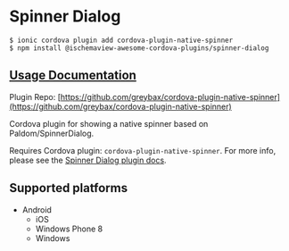 # Spinner Dialog

```
$ ionic cordova plugin add cordova-plugin-native-spinner
$ npm install @ischemaview-awesome-cordova-plugins/spinner-dialog
```

## [Usage Documentation](https://danielsogl.gitbook.io/awesome-cordova-plugins/plugins/spinner-dialog/)

Plugin Repo: [https://github.com/greybax/cordova-plugin-native-spinner](https://github.com/greybax/cordova-plugin-native-spinner)

Cordova plugin for showing a native spinner based on Paldom/SpinnerDialog.

Requires Cordova plugin: `cordova-plugin-native-spinner`. For more info, please see the [Spinner Dialog plugin docs](https://github.com/greybax/cordova-plugin-native-spinner).

## Supported platforms

- Android
  - iOS
  - Windows Phone 8
  - Windows
  


